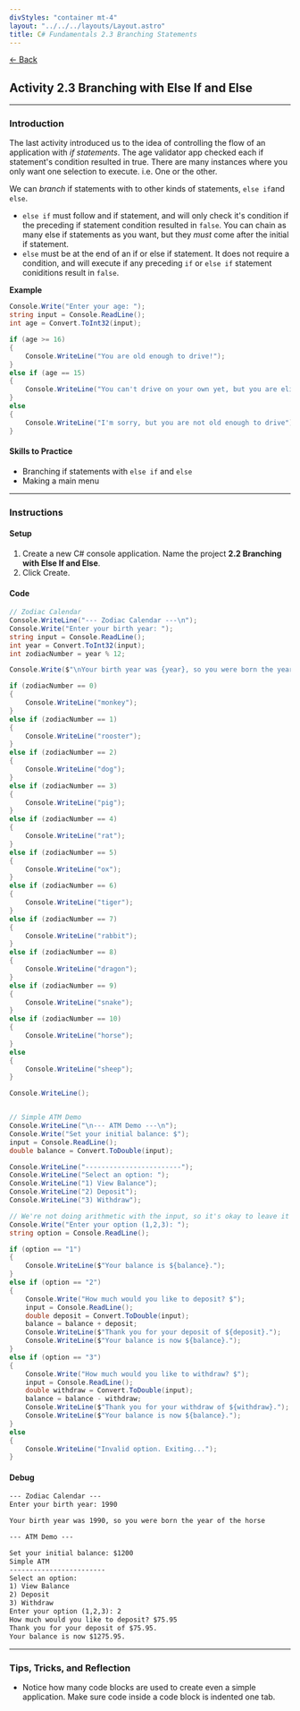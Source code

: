 ```yaml
---
divStyles: "container mt-4"
layout: "../../../layouts/Layout.astro"
title: C# Fundamentals 2.3 Branching Statements
---
```


[← Back](/c-sharp-fundamentals/)

## Activity 2.3 Branching with Else If and Else

---

### Introduction

The last activity introduced us to the idea of controlling the flow of an application with _if statements_. The age validator app checked each if statement's condition resulted in true. There are many instances where you only want one selection to execute. i.e. One or the other.

We can _branch_ if statements with to other kinds of statements, `else if`and `else`.

- `else if` must follow and if statement, and will only check it's condition if the preceding if statement condition resulted in `false`. You can chain as many else if statements as you want, but they _must_ come after the initial if statement.
- `else` must be at the end of an if or else if statement. It does not require a condition, and will execute if any preceding `if` or `else if` statement coniditions result in `false`.

**Example**

```cs
Console.Write("Enter your age: ");
string input = Console.ReadLine();
int age = Convert.ToInt32(input);

if (age >= 16)
{
    Console.WriteLine("You are old enough to drive!");
}
else if (age == 15)
{
    Console.WriteLine("You can't drive on your own yet, but you are eligible for a learners permit.");
}
else
{
    Console.WriteLine("I'm sorry, but you are not old enough to drive");
}
```

#### Skills to Practice

- Branching if statements with `else if` and `else`
- Making a main menu

---

### Instructions

#### Setup

1. Create a new C# console application. Name the project **2.2 Branching with Else If and Else**.
2. Click Create.

#### Code

```cs
// Zodiac Calendar
Console.WriteLine("--- Zodiac Calendar ---\n");
Console.Write("Enter your birth year: ");
string input = Console.ReadLine();
int year = Convert.ToInt32(input);
int zodiacNumber = year % 12;

Console.Write($"\nYour birth year was {year}, so you were born the year of the ");

if (zodiacNumber == 0)
{
    Console.WriteLine("monkey");
}
else if (zodiacNumber == 1)
{
    Console.WriteLine("rooster");
}
else if (zodiacNumber == 2)
{
    Console.WriteLine("dog");
}
else if (zodiacNumber == 3)
{
    Console.WriteLine("pig");
}
else if (zodiacNumber == 4)
{
    Console.WriteLine("rat");
}
else if (zodiacNumber == 5)
{
    Console.WriteLine("ox");
}
else if (zodiacNumber == 6)
{
    Console.WriteLine("tiger");
}
else if (zodiacNumber == 7)
{
    Console.WriteLine("rabbit");
}
else if (zodiacNumber == 8)
{
    Console.WriteLine("dragon");
}
else if (zodiacNumber == 9)
{
    Console.WriteLine("snake");
}
else if (zodiacNumber == 10)
{
    Console.WriteLine("horse");
}
else
{
    Console.WriteLine("sheep");
}

Console.WriteLine();


// Simple ATM Demo
Console.WriteLine("\n--- ATM Demo ---\n");
Console.Write("Set your initial balance: $");
input = Console.ReadLine();
double balance = Convert.ToDouble(input);

Console.WriteLine("------------------------");
Console.WriteLine("Select an option: ");
Console.WriteLine("1) View Balance");
Console.WriteLine("2) Deposit");
Console.WriteLine("3) Withdraw");

// We're not doing arithmetic with the input, so it's okay to leave it as a string.
Console.Write("Enter your option (1,2,3): ");
string option = Console.ReadLine();

if (option == "1")
{
    Console.WriteLine($"Your balance is ${balance}.");
}
else if (option == "2")
{
    Console.Write("How much would you like to deposit? $");
    input = Console.ReadLine();
    double deposit = Convert.ToDouble(input);
    balance = balance + deposit;
    Console.WriteLine($"Thank you for your deposit of ${deposit}.");
    Console.WriteLine($"Your balance is now ${balance}.");
}
else if (option == "3")
{
    Console.Write("How much would you like to withdraw? $");
    input = Console.ReadLine();
    double withdraw = Convert.ToDouble(input);
    balance = balance - withdraw;
    Console.WriteLine($"Thank you for your withdraw of ${withdraw}.");
    Console.WriteLine($"Your balance is now ${balance}.");
}
else
{
    Console.WriteLine("Invalid option. Exiting...");
}
```

#### Debug

```txt
--- Zodiac Calendar ---
Enter your birth year: 1990

Your birth year was 1990, so you were born the year of the horse

--- ATM Demo ---

Set your initial balance: $1200
Simple ATM
------------------------
Select an option:
1) View Balance
2) Deposit
3) Withdraw
Enter your option (1,2,3): 2
How much would you like to deposit? $75.95
Thank you for your deposit of $75.95.
Your balance is now $1275.95.
```

---

### Tips, Tricks, and Reflection

- Notice how many code blocks are used to create even a simple application. Make sure code inside a code block is indented one tab.
